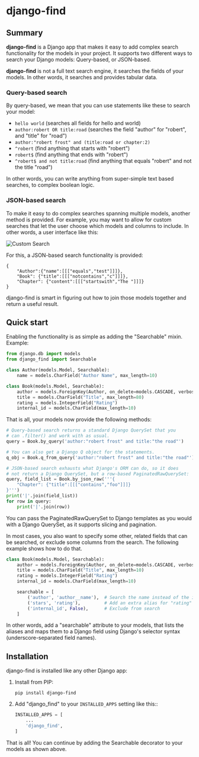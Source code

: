# django-find

## Summary

**django-find** is a Django app that makes it easy to add complex
search functionality for the models in your project.
It supports two different ways to search your Django models:
Query-based, or JSON-based.

**django-find** is not a full text search engine, it searches the fields
of your models. In other words, it searches and provides tabular data.

### Query-based search

By query-based, we mean that you can use statements like these
to search your model:

- `hello world` (searches all fields for hello and world)
- `author:robert OR title:road` (searches the field "author" for "robert", and "title" for "road")
- `author:"robert frost" and (title:road or chapter:2)`
- `^robert` (find anything that starts with "robert")
- `robert$` (find anything that ends with "robert")
- `^robert$ and not title:road` (find anything that equals "robert" and not the title "road")

In other words, you can write anything from super-simple text based
searches, to complex boolean logic.

### JSON-based search

To make it easy to do complex searches spanning multiple models, another
method is provided. For example, you may want to allow for custom searches
that let the user choose which models and columns to include.
In other words, a user interface like this:

![Custom Search](https://raw.githubusercontent.com/knipknap/django-find/master/docs/custom.png)

For this, a JSON-based search functionality is provided:

```
{
    "Author":{"name":[[["equals","test"]]]},
    "Book": {"title":[[["notcontains","c"]]]},
    "Chapter": {"content":[[["startswith","The "]]]}
}
```

django-find is smart in figuring out how to join those models
together and return a useful result.


## Quick start

Enabling the functionality is as simple as adding the "Searchable"
mixin. Example:

```python
from django.db import models
from django_find import Searchable

class Author(models.Model, Searchable):
    name = models.CharField("Author Name", max_length=10)

class Book(models.Model, Searchable):
    author = models.ForeignKey(Author, on_delete=models.CASCADE, verbose_name='Author')
    title = models.CharField("Title", max_length=80)
    rating = models.IntegerField("Rating")
    internal_id = models.CharField(max_length=10)
```

That is all, your models now provide the following methods:

```python
# Query-based search returns a standard Django QuerySet that you
# can .filter() and work with as usual.
query = Book.by_query('author:"robert frost" and title:"the road"')

# You can also get a Django Q object for the statements.
q_obj = Book.q_from_query('author:"robert frost" and title:"the road"')

# JSON-based search exhausts what Django's ORM can do, so it does
# not return a Django QuerySet, but a row-based PaginatedRawQuerySet:
query, field_list = Book.by_json_raw('''{
    "Chapter": {"title":[[["contains","foo"]]]}
}''')
print('|'.join(field_list))
for row in query:
    print('|'.join(row))
```

You can pass the PaginatedRawQuerySet to Django templates as you
would with a Django QuerySet, as it supports slicing and
pagination.

In most cases, you also want to specify some other, related
fields that can be searched, or exclude some columns from the search.
The following example shows how to do that.

```python
class Book(models.Model, Searchable):
    author = models.ForeignKey(Author, on_delete=models.CASCADE, verbose_name='Author')
    title = models.CharField("Title", max_length=10)
    rating = models.IntegerField("Rating")
    internal_id = models.CharField(max_length=10)

    searchable = [
        ('author', 'author__name'),  # Search the name instead of the id of the related model. Note the selector syntax
        ('stars', 'rating'),         # Add an extra alias for "rating" that can be used in a query.
        ('internal_id', False),      # Exclude from search
    ]
```

In other words, add a "searchable" attribute to your models, that lists the
aliases and maps them to a Django field using Django's selector syntax
(underscore-separated field names).


## Installation

django-find is installed like any other Django app:

1. Install from PIP:

    ```
    pip install django-find
    ```

2. Add "django\_find" to your `INSTALLED_APPS` setting like this::

    ```python
    INSTALLED_APPS = [
        ...
        'django_find',
    ]
    ```

That is all! You can continue by adding the Searchable decorator
to your models as shown above.
